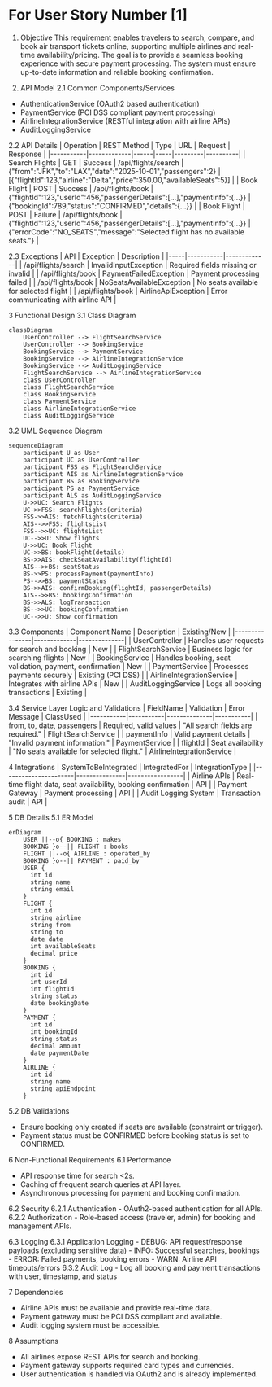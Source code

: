 # For User Story Number [1]

1. Objective
This requirement enables travelers to search, compare, and book air transport tickets online, supporting multiple airlines and real-time availability/pricing. The goal is to provide a seamless booking experience with secure payment processing. The system must ensure up-to-date information and reliable booking confirmation.

2. API Model
  2.1 Common Components/Services
  - AuthenticationService (OAuth2 based authentication)
  - PaymentService (PCI DSS compliant payment processing)
  - AirlineIntegrationService (RESTful integration with airline APIs)
  - AuditLoggingService

  2.2 API Details
| Operation | REST Method | Type | URL | Request | Response |
|-----------|-------------|------|-----|---------|----------|
| Search Flights | GET | Success | /api/flights/search | {"from":"JFK","to":"LAX","date":"2025-10-01","passengers":2} | [{"flightId":123,"airline":"Delta","price":350.00,"availableSeats":5}] |
| Book Flight | POST | Success | /api/flights/book | {"flightId":123,"userId":456,"passengerDetails":[...],"paymentInfo":{...}} | {"bookingId":789,"status":"CONFIRMED","details":{...}} |
| Book Flight | POST | Failure | /api/flights/book | {"flightId":123,"userId":456,"passengerDetails":[...],"paymentInfo":{...}} | {"errorCode":"NO_SEATS","message":"Selected flight has no available seats."} |

  2.3 Exceptions
| API | Exception | Description |
|-----|-----------|-------------|
| /api/flights/search | InvalidInputException | Required fields missing or invalid |
| /api/flights/book | PaymentFailedException | Payment processing failed |
| /api/flights/book | NoSeatsAvailableException | No seats available for selected flight |
| /api/flights/book | AirlineApiException | Error communicating with airline API |

3 Functional Design
  3.1 Class Diagram
```mermaid
classDiagram
    UserController --> FlightSearchService
    UserController --> BookingService
    BookingService --> PaymentService
    BookingService --> AirlineIntegrationService
    BookingService --> AuditLoggingService
    FlightSearchService --> AirlineIntegrationService
    class UserController
    class FlightSearchService
    class BookingService
    class PaymentService
    class AirlineIntegrationService
    class AuditLoggingService
```

  3.2 UML Sequence Diagram
```mermaid
sequenceDiagram
    participant U as User
    participant UC as UserController
    participant FSS as FlightSearchService
    participant AIS as AirlineIntegrationService
    participant BS as BookingService
    participant PS as PaymentService
    participant ALS as AuditLoggingService
    U->>UC: Search Flights
    UC->>FSS: searchFlights(criteria)
    FSS->>AIS: fetchFlights(criteria)
    AIS-->>FSS: flightsList
    FSS-->>UC: flightsList
    UC-->>U: Show flights
    U->>UC: Book Flight
    UC->>BS: bookFlight(details)
    BS->>AIS: checkSeatAvailability(flightId)
    AIS-->>BS: seatStatus
    BS->>PS: processPayment(paymentInfo)
    PS-->>BS: paymentStatus
    BS->>AIS: confirmBooking(flightId, passengerDetails)
    AIS-->>BS: bookingConfirmation
    BS->>ALS: logTransaction
    BS-->>UC: bookingConfirmation
    UC-->>U: Show confirmation
```

  3.3 Components
| Component Name | Description | Existing/New |
|----------------|-------------|--------------|
| UserController | Handles user requests for search and booking | New |
| FlightSearchService | Business logic for searching flights | New |
| BookingService | Handles booking, seat validation, payment, confirmation | New |
| PaymentService | Processes payments securely | Existing (PCI DSS) |
| AirlineIntegrationService | Integrates with airline APIs | New |
| AuditLoggingService | Logs all booking transactions | Existing |

  3.4 Service Layer Logic and Validations
| FieldName | Validation | Error Message | ClassUsed |
|-----------|-----------|--------------|-----------|
| from, to, date, passengers | Required, valid values | "All search fields are required." | FlightSearchService |
| paymentInfo | Valid payment details | "Invalid payment information." | PaymentService |
| flightId | Seat availability | "No seats available for selected flight." | AirlineIntegrationService |

4 Integrations
| SystemToBeIntegrated | IntegratedFor | IntegrationType |
|----------------------|---------------|-----------------|
| Airline APIs | Real-time flight data, seat availability, booking confirmation | API |
| Payment Gateway | Payment processing | API |
| Audit Logging System | Transaction audit | API |

5 DB Details
  5.1 ER Model
```mermaid
erDiagram
    USER ||--o{ BOOKING : makes
    BOOKING }o--|| FLIGHT : books
    FLIGHT ||--o{ AIRLINE : operated_by
    BOOKING }o--|| PAYMENT : paid_by
    USER {
      int id
      string name
      string email
    }
    FLIGHT {
      int id
      string airline
      string from
      string to
      date date
      int availableSeats
      decimal price
    }
    BOOKING {
      int id
      int userId
      int flightId
      string status
      date bookingDate
    }
    PAYMENT {
      int id
      int bookingId
      string status
      decimal amount
      date paymentDate
    }
    AIRLINE {
      int id
      string name
      string apiEndpoint
    }
```

  5.2 DB Validations
- Ensure booking only created if seats are available (constraint or trigger).
- Payment status must be CONFIRMED before booking status is set to CONFIRMED.

6 Non-Functional Requirements
  6.1 Performance
  - API response time for search <2s.
  - Caching of frequent search queries at API layer.
  - Asynchronous processing for payment and booking confirmation.

  6.2 Security
    6.2.1 Authentication
    - OAuth2-based authentication for all APIs.
    6.2.2 Authorization
    - Role-based access (traveler, admin) for booking and management APIs.

  6.3 Logging
    6.3.1 Application Logging
    - DEBUG: API request/response payloads (excluding sensitive data)
    - INFO: Successful searches, bookings
    - ERROR: Failed payments, booking errors
    - WARN: Airline API timeouts/errors
    6.3.2 Audit Log
    - Log all booking and payment transactions with user, timestamp, and status

7 Dependencies
- Airline APIs must be available and provide real-time data.
- Payment gateway must be PCI DSS compliant and available.
- Audit logging system must be accessible.

8 Assumptions
- All airlines expose REST APIs for search and booking.
- Payment gateway supports required card types and currencies.
- User authentication is handled via OAuth2 and is already implemented.
